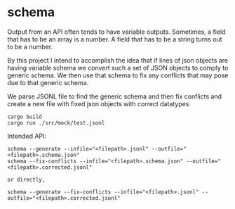 # schema
Output from an API often tends to have variable outputs. Sometimes, a field that has to be an array is a number. A field that has to be a string turns out to be a number. 

By this project I intend to accomplish the idea that if lines of json objects are having variable schema we convert such a set of JSON objects to comply to generic schema. We then use that schema to fix any conflicts that may pose due to that generic schema.

We parse JSONL file to find the generic schema and then fix conflicts and create a new file with fixed json objects with correct datatypes.

```
cargo build
cargo run ./src/mock/test.jsonl
```

Intended API:
```
schema --generate --infile="<filepath>.jsonl" --outfile="<filepath>.schema.json"
schema --fix-conflicts --infile="<filepath>.schema.json" --outfile="<filepath>.corrected.jsonl"

or directly,

schema --generate --fix-conflicts --infile="<filepath>.jsonl" --outfile="<filepath>.corrected.jsonl"
```

